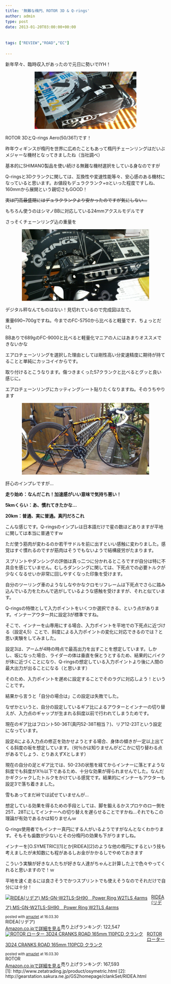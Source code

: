 ```yaml
---
title: '無難な楕円、ROTOR 3D & Q-rings'
author: admin
type: post
date: 2013-01-20T03:00:00+00:00


tags: ["REVIEW","ROAD","EC"]

---
```

新年早々、臨時収入があったので元日に勢いでIYH！



<div class="separator" style="clear: both; text-align: center;">
  <img border="0" height="180" src="./DSC_1276.jpg" width="320" />
</div>

ROTOR 3DとQ-rings Aero(50/36T)です！

昨年ウィギンスが楕円を世界に広めたこともあって楕円チェーンリングはだいぶメジャーな機材となってきましたね（当社調べ）

基本的にSHIMANO製品を使い続ける無難な機材選択をしている身なのですが

Q-ringsと3Dクランクに関しては、互換性や変速性能等々、安心感のある機材になっていると思います。お値段もデュラクランク+αといった程度ですしね、160mmから展開という親切さもGOOD！

<strike>実は円高最盛期にはデュラクランクより安かったのですが気にしない…</strike>

もちろん使うのはシマノBBに対応している24mmアクスルモデルです

さっそくチェーンリング込の重量を

<div class="separator" style="clear: both; text-align: center;">
  <img border="0" height="225" src="./DSC_1279.jpg" width="400" />
</div>

デジタル秤なんてものはない！見切れているので完成図は左で。

重量690~700gですね。今までのFC-5750から比べると軽量です、ちょっとだけ。

BBありで689gのFC-9000と比べると軽量化マニアの人にはあまりオススメできないかな

エアロチェーンリングを選択した理由としては剛性高い分変速精度に期待が持てることと単純にカッコイイからです。

取り付けるとこうなります。傷つきまくった57クランクと比べるとグッと良い感じに。

エアロチェーンリングにカッティングシート貼りたくなりますね。そのうちやります



<div class="separator" style="clear: both; text-align: center;">
  <img border="0" height="225" src="./DSC_1283.jpg" width="400" />
</div>

肝心のインプレですが…

**走り始め：なんだこれ！加速感がいい意味で気持ち悪い！**

**5kmくらい：あ、慣れてきたかな…**

**20km：普通、実に普通。真円だろこれ**

こんな感じです。Q-ringsのインプレは日本語だけで星の数ほどありますが平地に関しては本当に普通ですｗ

ただ使う筋肉が変わるのか若干サドルを前に出すといい感触に変わりました。感覚はすぐ慣れるのですが筋肉はそうでもないようで結構疲労がたまります。

スプリントやダンシングの評価は真っ二つに分かれるところですが自分は特に不具合を感じていません。むしろダンシングに関しては、下死点での必要トルクが少なくなるせいか非常に回しやすくなった印象を受けます。

自分のツーリング車のようなしなやかなクロモリフレームは下死点でさらに踏み込んでいる力をたわんで逃がしているような感触を受けますが、それと似ています。

Q-ringsの特徴として入力ポイントをいくつか選択できる、という点があります。インナーアウター共に設定3が標準ですね。

そこで、インナーを山専用にする場合、入力ポイントを平地での下死点に近づける（設定4,5）ことで、斜度による入力ポイントの変化に対応できるのでは？と思い実験をしてみました。

設定3は、アームが4時の時点で最高出力を出すことを想定しています。しかし、坂になった場合、ライダーの体は垂直を保とうとするため、結果的にバイクが体に近づくことになり、Q-ringsの想定している入力ポイントより後に人間の最大出力が出ることになる（と思います）

そのため、入力ポイントを遅めに設定することでそのラグに対応しよう！ということです。

結果から言うと「自分の場合は」この設定は失敗でした。

なぜかというと、自分の設定しているギア比によるアウターとインナーの切り替えが、入力点のギャップが生まれる斜度以前で行われてしまうためです。

現在のギア比はフロント50-36T(真円52-38T相当？)、リア12-23Tという設定になっています。

設定4による入力点の修正を効かせようとする場合、身体の傾きが一定以上出てくる斜度の坂を想定しています。（何％かは知りませんがどこかに切り替わる点があるでしょう、とりあえずXとします）

現在の自分の足とギア比では、50-23の状態を経てからインナーに落とすような斜度でも斜度がX％以下であるため、十分な効果が得られませんでした。なんだかギクシャクしたトルクをかけている感覚です。結果的にインナーもアウターも設定3で落ち着きました。

雪もあってまだ峠では試せていませんが…

想定している効果を得るための手段としては、脚を鍛えるかスプロケのロー側を25T、28Tにしてインナーへの切り替えを遅らせることですかね…それでもこの理論が有効であるかは知りませんｗ

Q-rings使用者でもインナー真円にする人がいるようですがなんとなくわかります。そもそも歯数が少ないとその分楕円の効果も下がりますしね。

インナーを[O.SYMETRIC][1]とか[RIDEA][2]のような他の楕円にするという技も考えましたが未知数にも程があるしお金がかかるしでやめておきます

こういう実験が好きな人たちが好きな人達がちゃんと計算した上で色々やってくれると思いますので！ｗ

平地を速く走るには良さそうでかつスプリントでも使えそうなのでそれだけで自分には十分！

<div class="amazlet-box" style="margin-bottom:0px;">
  <div class="amazlet-image" style="float:left;margin:0px 12px 1px 0px;">
    <a href="http://www.amazon.co.jp/exec/obidos/ASIN/B00LSH9PG4/gensobunya-22/ref=nosim/" name="amazletlink" target="_blank"><img src="https://images-fe.ssl-images-amazon.com/images/I/519j3uoCwRL._SL160_.jpg" alt="RIDEA(リデア) MS-GN-W2TLS-SH90　Power Ring W2TLS 4arms" style="border: none;" /></a>
  </div>

  <div class="amazlet-info" style="line-height:120%; margin-bottom: 10px">
    <div class="amazlet-name" style="margin-bottom:10px;line-height:120%">
<a href="http://www.amazon.co.jp/exec/obidos/ASIN/B00LSH9PG4/gensobunya-22/ref=nosim/" name="amazletlink" target="_blank">RIDEA(リデア) MS-GN-W2TLS-SH90　Power Ring W2TLS 4arms</a></p>

<div class="amazlet-powered-date" style="font-size:80%;margin-top:5px;line-height:120%">
  posted with <a href="http://www.amazlet.com/" title="amazlet" target="_blank">amazlet</a> at 16.03.30
</div>


<div class="amazlet-detail">
RIDEA(リデア) <br />売り上げランキング: 122,547


<div class="amazlet-sub-info" style="float: left;">
<div class="amazlet-link" style="margin-top: 5px">
  <a href="http://www.amazon.co.jp/exec/obidos/ASIN/B00LSH9PG4/gensobunya-22/ref=nosim/" name="amazletlink" target="_blank">Amazon.co.jpで詳細を見る</a>
</div>

  </div>

  <div class="amazlet-footer" style="clear: left">
  </div>
</div>

<div class="amazlet-box" style="margin-bottom:0px;">
  <div class="amazlet-image" style="float:left;margin:0px 12px 1px 0px;">
    <a href="http://www.amazon.co.jp/exec/obidos/ASIN/B00SS8YPGG/gensobunya-22/ref=nosim/" name="amazletlink" target="_blank"><img src="https://images-fe.ssl-images-amazon.com/images/I/414hm5g%2BfWL._SL160_.jpg" alt="ROTOR ローター 3D24 CRANKS ROAD 165mm 110PCD クランク" style="border: none;" /></a>
  </div>

  <div class="amazlet-info" style="line-height:120%; margin-bottom: 10px">
    <div class="amazlet-name" style="margin-bottom:10px;line-height:120%">
<a href="http://www.amazon.co.jp/exec/obidos/ASIN/B00SS8YPGG/gensobunya-22/ref=nosim/" name="amazletlink" target="_blank">ROTOR ローター 3D24 CRANKS ROAD 165mm 110PCD クランク</a></p>

<div class="amazlet-powered-date" style="font-size:80%;margin-top:5px;line-height:120%">
  posted with <a href="http://www.amazlet.com/" title="amazlet" target="_blank">amazlet</a> at 16.03.30
</div>


<div class="amazlet-detail">
ROTOR <br />売り上げランキング: 167,593


<div class="amazlet-sub-info" style="float: left;">
<div class="amazlet-link" style="margin-top: 5px">
  <a href="http://www.amazon.co.jp/exec/obidos/ASIN/B00SS8YPGG/gensobunya-22/ref=nosim/" name="amazletlink" target="_blank">Amazon.co.jpで詳細を見る</a>
</div>

  </div>

  <div class="amazlet-footer" style="clear: left">
  </div>
</div>
 [1]: http://www.zetatrading.jp/product/osymetric.html
 [2]: http://gearstation.sakura.ne.jp/GS2homepage/clankSet/RIDEA.html